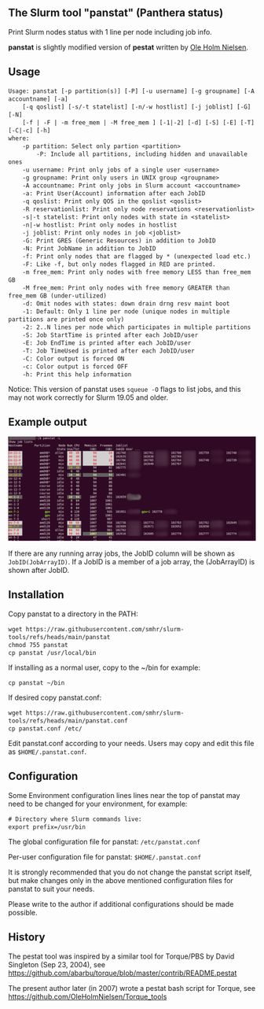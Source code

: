The Slurm tool "panstat" (Panthera status)
--------------------------------------------------

Print Slurm nodes status with 1 line per node including job info.

**panstat** is slightly modified version of **pestat** written by [Ole Holm Nielsen](https://github.com/OleHolmNielsen/Slurm_tools).

Usage
-----

```
Usage: panstat [-p partition(s)] [-P] [-u username] [-g groupname] [-A accountname] [-a]
	[-q qoslist] [-s/-t statelist] [-n/-w hostlist] [-j joblist] [-G] [-N]
	[-f | -F | -m free_mem | -M free_mem ] [-1|-2] [-d] [-S] [-E] [-T] [-C|-c] [-h]
where:
	-p partition: Select only partion <partition>
        -P: Include all partitions, including hidden and unavailable ones
	-u username: Print only jobs of a single user <username> 
	-g groupname: Print only users in UNIX group <groupname>
	-A accountname: Print only jobs in Slurm account <accountname>
	-a: Print User(Account) information after each JobID
	-q qoslist: Print only QOS in the qoslist <qoslist>
	-R reservationlist: Print only node reservations <reservationlist>
	-s|-t statelist: Print only nodes with state in <statelist> 
	-n|-w hostlist: Print only nodes in hostlist
	-j joblist: Print only nodes in job <joblist>
	-G: Print GRES (Generic Resources) in addition to JobID
	-N: Print JobName in addition to JobID
	-f: Print only nodes that are flagged by * (unexpected load etc.)
	-F: Like -f, but only nodes flagged in RED are printed.
	-m free_mem: Print only nodes with free memory LESS than free_mem GB
	-M free_mem: Print only nodes with free memory GREATER than free_mem GB (under-utilized)
	-d: Omit nodes with states: down drain drng resv maint boot
	-1: Default: Only 1 line per node (unique nodes in multiple partitions are printed once only)
	-2: 2..N lines per node which participates in multiple partitions 
	-S: Job StartTime is printed after each JobID/user
	-E: Job EndTime is printed after each JobID/user
	-T: Job TimeUsed is printed after each JobID/user
	-C: Color output is forced ON
	-c: Color output is forced OFF
	-h: Print this help information
```

Notice: This version of panstat uses ```squeue -O``` flags to list jobs, and this may not work correctly for Slurm 19.05 and older.

Example output
--------------

![panstat example](panstat-example.png)

If there are any running array jobs, the JobID column will be shown as ```JobID(JobArrayID)```.
If a JobID is a member of a job array, the (JobArrayID) is shown after JobID.

Installation
------------

Copy panstat to a directory in the PATH:

```
wget https://raw.githubusercontent.com/smhr/slurm-tools/refs/heads/main/panstat
chmod 755 panstat
cp panstat /usr/local/bin
```

If installing as a normal user, copy to the ~/bin for example:

```
cp panstat ~/bin
```

If desired copy panstat.conf:

```
wget https://raw.githubusercontent.com/smhr/slurm-tools/refs/heads/main/panstat.conf
cp panstat.conf /etc/
```

Edit panstat.conf according to your needs.
Users may copy and edit this file as ```$HOME/.panstat.conf```.

Configuration
-------------

Some Environment configuration lines lines near the top of panstat may need to be changed for your environment, for example:

```
# Directory where Slurm commands live:
export prefix=/usr/bin
```

The global configuration file for panstat: ```/etc/panstat.conf```

Per-user configuration file for panstat: ```$HOME/.panstat.conf```

It is strongly recommended that you do not change the panstat script itself,
but make changes only in the above mentioned configuration files for panstat
to suit your needs.

Please write to the author if additional configurations should be made possible.

History
-------

The pestat tool was inspired by a similar tool for Torque/PBS by David Singleton (Sep 23, 2004),
see https://github.com/abarbu/torque/blob/master/contrib/README.pestat

The present author later (in 2007) wrote a pestat bash script for Torque, see https://github.com/OleHolmNielsen/Torque_tools

